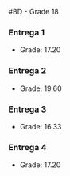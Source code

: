 #BD - Grade 18

### Entrega 1
* Grade: 17.20

### Entrega 2
* Grade: 19.60

### Entrega 3
* Grade: 16.33

### Entrega 4
* Grade: 17.20